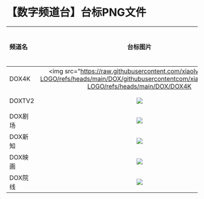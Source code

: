 # 【数字频道台】台标PNG文件
|频道名|台标图片|频道名|台标图片|
|:---|:---:|:---|:---:|
|DOX4K|<img src="https://raw.githubusercontent.com/xiaolvdouya/TV-LOGO/refs/heads/main/DOX/githubusercontentcom/xiaolvdouya/TV-LOGO/refs/heads/main/DOX/DOX4K|DOXTV|<img src="https://raw.githubusercontent.com/xiaolvdouya/TV-LOGO/refs/heads/main/DOX/DOXTV">|
|DOXTV2|<img src="https://raw.githubusercontent.com/xiaolvdouya/TV-LOGO/refs/heads/main/DOX/DOXTV2">|DOXTV高清|<img src="https://raw.githubusercontent.com/xiaolvdouya/TV-LOGO/refs/heads/main/DOX/DOXTV高清">|
|DOX剧场|<img src="https://raw.githubusercontent.com/xiaolvdouya/TV-LOGO/refs/heads/main/DOX/DOX剧场">|DOX怡家|<img src="https://raw.githubusercontent.com/xiaolvdouya/TV-LOGO/refs/heads/main/DOX/DOX怡家">|
|DOX新知|<img src="https://raw.githubusercontent.com/xiaolvdouya/TV-LOGO/refs/heads/main/DOX/DOX新知">|DOX新艺|<img src="https://raw.githubusercontent.com/xiaolvdouya/TV-LOGO/refs/heads/main/DOX/DOX新艺">|
|DOX映画|<img src="https://raw.githubusercontent.com/xiaolvdouya/TV-LOGO/refs/heads/main/DOX/DOX映画">|DOX英伦|<img src="https://raw.githubusercontent.com/xiaolvdouya/TV-LOGO/refs/heads/main/DOX/DOX英伦">|
|DOX院线|<img src="https://raw.githubusercontent.com/xiaolvdouya/TV-LOGO/refs/heads/main/DOX/DOX院线">|DOX雅趣|<img src="https://raw.githubusercontent.com/xiaolvdouya/TV-LOGO/refs/heads/main/DOX/DOX雅趣">|
